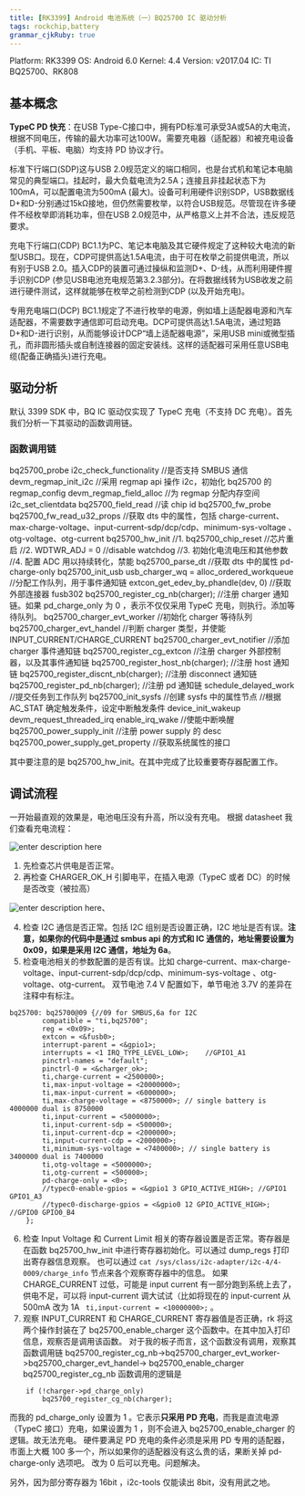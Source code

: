 ```yaml
---
title: [RK3399] Android 电池系统（一）BQ25700 IC 驱动分析
tags: rockchip,battery
grammar_cjkRuby: true
---
```


Platform: RK3399 
OS: Android 6.0 
Kernel: 4.4 
Version: v2017.04
IC: TI BQ25700、RK808

## 基本概念
**TypeC PD 快充**：在USB Type-C接口中，拥有PD标准可承受3A或5A的大电流，根据不同电压，传输的最大功率可达100W。需要充电器（适配器）和被充电设备（手机、平板、电脑）均支持 PD 协议才行。

标准下行端口(SDP)这与USB 2.0规范定义的端口相同，也是台式机和笔记本电脑常见的典型端口。挂起时，最大负载电流为2.5A；连接且非挂起状态下为100mA，可以配置电流为500mA (最大)。设备可利用硬件识别SDP，USB数据线D+和D-分别通过15kΩ接地，但仍然需要枚举，以符合USB规范。尽管现在许多硬件不经枚举即消耗功率，但在USB 2.0规范中，从严格意义上并不合法，违反规范要求。

充电下行端口(CDP) BC1.1为PC、笔记本电脑及其它硬件规定了这种较大电流的新型USB口。现在，CDP可提供高达1.5A电流，由于可在枚举之前提供电流，所以有别于USB 2.0。插入CDP的装置可通过操纵和监测D+、D-线，从而利用硬件握手识别CDP (参见USB电池充电规范第3.2.3部分)。在将数据线转为USB收发之前进行硬件测试，这样就能够在枚举之前检测到CDP (以及开始充电)。

专用充电端口(DCP) BC1.1规定了不进行枚举的电源，例如墙上适配器电源和汽车适配器，不需要数字通信即可启动充电。DCP可提供高达1.5A电流，通过短路D+和D-进行识别，从而能够设计DCP“墙上适配器电源”，采用USB mini或微型插孔，而非圆形插头或自制连接器的固定安装线。这样的适配器可采用任意USB电缆(配备正确插头)进行充电。

## 驱动分析
默认 3399 SDK 中，BQ IC 驱动仅实现了 TypeC 充电（不支持 DC 充电）。首先我们分析一下其驱动的函数调用链。

### 函数调用链
bq25700_probe
  i2c_check_functionality //是否支持 SMBUS 通信
  devm_regmap_init_i2c //采用 regmap api 操作 i2c，初始化 bq25700 的 regmap_config 
  devm_regmap_field_alloc //为 regmap 分配内存空间
  i2c_set_clientdata 
  bq25700_field_read //读 chip id
  bq25700_fw_probe 
    bq25700_fw_read_u32_props //获取 dts 中的属性，包括 charge-current、max-charge-voltage、input-current-sdp/dcp/cdp、minimum-sys-voltage 、otg-voltage、otg-current
  bq25700_hw_init
    //1. bq25700_chip_reset //芯片重启
    //2. WDTWR_ADJ = 0 //disable watchdog
    //3. 初始化电流电压和其他参数
    //4. 配置 ADC 用以持续转化，禁能
  bq25700_parse_dt //获取 dts 中的属性 pd-charge-only 
  bq25700_init_usb 
    usb_charger_wq = alloc_ordered_workqueue //分配工作队列，用于事件通知链
    extcon_get_edev_by_phandle(dev, 0) //获取外部连接器 fusb302
    bq25700_register_cg_nb(charger); //注册 charger 通知链。如果 pd_charge_only 为 0 ，表示不仅仅采用 TypeC 充电，则执行。添加等待队列。 
      bq25700_charger_evt_worker //初始化 charger 等待队列
        bq25700_charger_evt_handel //判断 charger 类型，并使能 INPUT_CURRENT/CHARGE_CURRENT
      bq25700_charger_evt_notifier //添加 charger 事件通知链
      bq25700_register_cg_extcon //注册 charger 外部控制器，以及其事件通知链
    bq25700_register_host_nb(charger); //注册 host 通知链
    bq25700_register_discnt_nb(charger); //注册 disconnect 通知链
    bq25700_register_pd_nb(charger); //注册 pd 通知链
    schedule_delayed_work //提交任务到工作队列
  bq25700_init_sysfs //创建 sysfs 中的属性节点
  //根据 AC_STAT 确定触发条件，设定中断触发条件
  device_init_wakeup 
  devm_request_threaded_irq 
  enable_irq_wake //使能中断唤醒
  bq25700_power_supply_init //注册 power supply 的 desc
    bq25700_power_supply_get_property //获取系统属性的接口

其中要注意的是 bq25700_hw_init。在其中完成了比较重要寄存器配置工作。



## 调试流程
一开始最直观的效果是，电池电压没有升高，所以没有充电。
根据 datasheet 我们查看充电流程：

![enter description here][1]

1. 先检查芯片供电是否正常。
2. 再检查 CHARGER_OK_H 引脚电平，在插入电源（TypeC 或者 DC）的时候是否改变（被拉高）
 
![enter description here][2]、

4. 检查 I2C 通信是否正常。包括 I2C 组别是否设置正确，I2C 地址是否有误。**注意，如果你的代码中是通过 smbus api 的方式和 IC 通信的，地址需要设置为 0x09，如果是采用 I2C 通信，地址为 6a**。
5. 检查电池相关的参数配置的是否有误。比如  charge-current、max-charge-voltage、input-current-sdp/dcp/cdp、minimum-sys-voltage 、otg-voltage、otg-current。
双节电池 7.4 V 配置如下，单节电池 3.7V 的差异在注释中有标注。
```
bq25700: bq25700@09 {//09 for SMBUS,6a for I2C
		compatible = "ti,bq25700";
		reg = <0x09>;
		extcon = <&fusb0>;
		interrupt-parent = <&gpio1>;
		interrupts = <1 IRQ_TYPE_LEVEL_LOW>;	//GPIO1_A1
		pinctrl-names = "default";
		pinctrl-0 = <&charger_ok>;
		ti,charge-current = <2500000>;
		ti,max-input-voltage = <20000000>;
		ti,max-input-current = <6000000>;
		ti,max-charge-voltage = <8750000>; // single battery is 4000000 dual is 8750000
		ti,input-current = <5000000>;
		ti,input-current-sdp = <500000>;
		ti,input-current-dcp = <2000000>;
		ti,input-current-cdp = <2000000>;
		ti,minimum-sys-voltage = <7400000>; // single battery is 3400000 dual is 7400000
		ti,otg-voltage = <5000000>;
		ti,otg-current = <500000>;
		pd-charge-only = <0>;
		//typec0-enable-gpios = <&gpio1 3 GPIO_ACTIVE_HIGH>; //GPIO1 GPIO1_A3
		//typec0-discharge-gpios = <&gpio0 12 GPIO_ACTIVE_HIGH>; //GPIO0 GPIO0_B4
	};
```
6. 检查 Input Voltage 和 Current Limit 相关的寄存器设置是否正常。寄存器是在函数 bq25700_hw_init 中进行寄存器初始化。可以通过 dump_regs 打印出寄存器信息观察。
也可以通过 ` cat /sys/class/i2c-adapter/i2c-4/4-0009/charge_info ` 节点来各个观察寄存器中的信息。
如果 CHARGE_CURRENT 过低，可能是 input current 有一部分跑到系统上去了，供电不足，可以将 input-current 调大试试（比如将现在的 input-current 从 500mA 改为 1A ` ti,input-current = <10000000>;` 。
7. 观察 INPUT_CURRENT 和 CHARGE_CURRENT 寄存器值是否正确，rk 将这两个操作封装在了 bq25700_enable_charger 这个函数中。在其中加入打印信息，观察否是调用该函数。
对于我的板子而言，这个函数没有调用，观察其函数调用链
bq25700_register_cg_nb->bq25700_charger_evt_worker->bq25700_charger_evt_handel-> bq25700_enable_charger 
bq25700_register_cg_nb 函数调用的逻辑是
```
	if (!charger->pd_charge_only)
		bq25700_register_cg_nb(charger);
```
而我的 pd_charge_only 设置为 1 。它表示**只采用 PD 充电**，而我是直流电源（TypeC 接口）充电，如果设置为 1 ，则不会进入 bq25700_enable_charger 的逻辑。故无法充电。
硬件要满足 PD 充电的条件必须是采用 PD 专用的适配器，市面上大概 100 多一个，所以如果你的适配器没有这么贵的话，果断关掉 pd-charge-only 选项吧。
改为 0 后可以充电。问题解决。


另外，因为部分寄存器为 16bit ，i2c-tools 仅能读出 8bit，没有用武之地。

  [1]: http://wx3.sinaimg.cn/large/ba061518ly1ffnfkdssl9j20mf048aat.jpg
  [2]: http://wx4.sinaimg.cn/large/ba061518ly1ffnfght5ykj20c602rdfx.jpg